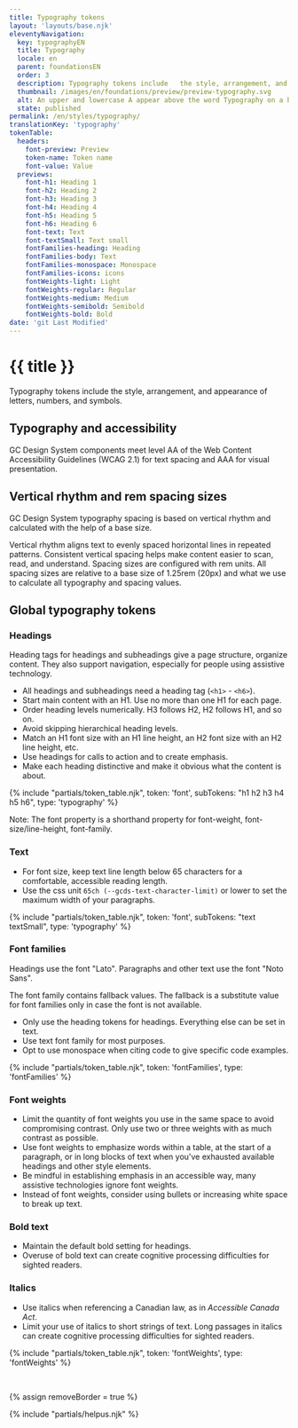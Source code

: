 ```yaml
---
title: Typography tokens
layout: 'layouts/base.njk'
eleventyNavigation:
  key: typographyEN
  title: Typography
  locale: en
  parent: foundationsEN
  order: 3
  description: Typography tokens include   the style, arrangement, and appearance of letters, numbers, and symbols.
  thumbnail: /images/en/foundations/preview/preview-typography.svg
  alt: An upper and lowercase A appear above the word Typography on a baseline grid with four lines.
  state: published
permalink: /en/styles/typography/
translationKey: 'typography'
tokenTable:
  headers:
    font-preview: Preview
    token-name: Token name
    font-value: Value
  previews:
    font-h1: Heading 1
    font-h2: Heading 2
    font-h3: Heading 3
    font-h4: Heading 4
    font-h5: Heading 5
    font-h6: Heading 6
    font-text: Text
    font-textSmall: Text small
    fontFamilies-heading: Heading
    fontFamilies-body: Text
    fontFamilies-monospace: Monospace
    fontFamilies-icons: icons
    fontWeights-light: Light
    fontWeights-regular: Regular
    fontWeights-medium: Medium
    fontWeights-semibold: Semibold
    fontWeights-bold: Bold
date: 'git Last Modified'
---
```


# {{ title }}

Typography tokens include the style, arrangement, and appearance of letters, numbers, and symbols.

## Typography and accessibility

GC Design System components meet <gcds-link external href="{{ links.wcagTextSpacing }}" target="_blank">level AA of the Web Content Accessibility Guidelines (WCAG 2.1)</gcds-link> for text spacing and AAA for visual presentation.

## Vertical rhythm and rem spacing sizes

GC Design System typography spacing is based on vertical rhythm and calculated with the help of a base size.

Vertical rhythm aligns text to evenly spaced horizontal lines in repeated patterns. Consistent vertical spacing helps make content easier to scan, read, and understand. Spacing sizes are configured with rem units. All spacing sizes are relative to a base size of 1.25rem (20px) and what we use to calculate all typography and spacing values.

## Global typography tokens

### Headings

Heading tags for headings and subheadings give a page structure, organize content. They also support navigation, especially for people using assistive technology.

- All headings and subheadings need a heading tag (`<h1>` - `<h6>`).
- Start main content with an H1. Use no more than one H1 for each page.
- Order heading levels numerically. H3 follows H2, H2 follows H1, and so on.
- Avoid skipping hierarchical heading levels.
- Match an H1 font size with an H1 line height, an H2 font size with an H2 line height, etc.
- Use headings for calls to action and to create emphasis.
- Make each heading distinctive and make it obvious what the content is about.

{% include "partials/token_table.njk", token: 'font', subTokens: "h1 h2 h3 h4 h5 h6", type: 'typography' %}

Note: The font property is a shorthand property for font-weight, font-size/line-height, font-family.

### Text

- For font size, keep text line length below 65 characters for a comfortable, accessible reading length.
- Use the css unit `65ch (--gcds-text-character-limit)` or lower to set the maximum width of your paragraphs.

{% include "partials/token_table.njk", token: 'font', subTokens: "text textSmall", type: 'typography' %}

### Font families

Headings use the font "Lato". Paragraphs and other text use the font "Noto Sans".

The font family contains fallback values. The fallback is a substitute value for font families only in case the font is not available.

- Only use the heading tokens for headings. Everything else can be set in text.
- Use text font family for most purposes.
- Opt to use monospace when citing code to give specific code examples.

{% include "partials/token_table.njk", token: 'fontFamilies', type: 'fontFamilies' %}

### Font weights

- Limit the quantity of font weights you use in the same space to avoid compromising contrast. Only use two or three weights with as much contrast as possible.
- Use font weights to emphasize words within a table, at the start of a paragraph, or in long blocks of text when you've exhausted available headings and other style elements.
- Be mindful in establishing emphasis in an accessible way, many assistive technologies ignore font weights.
- Instead of font weights, consider using bullets or increasing white space to break up text.

### Bold text

- Maintain the default bold setting for headings.
- Overuse of bold text can create cognitive processing difficulties for sighted readers.

### Italics

- Use italics when referencing a Canadian law, as in _Accessible Canada Act_.
- Limit your use of italics to short strings of text. Long passages in italics can create cognitive processing difficulties for sighted readers.

{% include "partials/token_table.njk", token: 'fontWeights', type: 'fontWeights' %}

<br/>

{% assign removeBorder = true %}

{% include "partials/helpus.njk" %}
